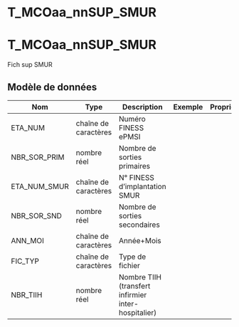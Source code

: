 # T_MCOaa_nnSUP_SMUR

<!-- ATTENTION : Ne pas supprimer ou modifier la ligne ci-dessous -->
# T_MCOaa_nnSUP_SMUR

Fich sup SMUR


## Modèle de données

|Nom|Type|Description|Exemple|Propriétés|
|-|-|-|-|-|
|ETA_NUM|chaîne de caractères|Numéro FINESS ePMSI|||
|NBR_SOR_PRIM|nombre réel|Nombre de sorties primaires|||
|ETA_NUM_SMUR|chaîne de caractères|N° FINESS d’implantation SMUR|||
|NBR_SOR_SND|nombre réel|Nombre de sorties secondaires|||
|ANN_MOI|chaîne de caractères|Année+Mois|||
|FIC_TYP|chaîne de caractères|Type de fichier|||
|NBR_TIIH|nombre réel|Nombre TIIH (transfert infirmier inter-hospitalier)|||

<!-- ATTENTION : Ne pas supprimer ou modifier la ligne ci-dessus -->
